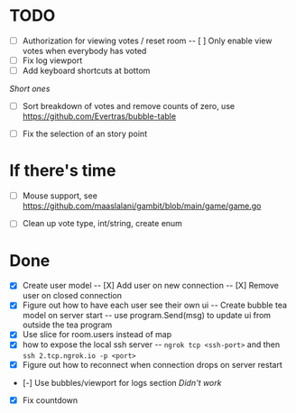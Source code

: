 
# TODO

- [ ] Authorization for viewing votes / reset room
    -- [ ] Only enable view votes when everybody has voted
- [ ] Fix log viewport
- [ ] Add keyboard shortcuts at bottom

*Short ones*
- [ ] Sort breakdown of votes and remove counts of zero, use https://github.com/Evertras/bubble-table
- [ ] Fix the selection of an story point 


# If there's time
- [ ] Mouse support, see https://github.com/maaslalani/gambit/blob/main/game/game.go
- [ ] Clean up vote type, int/string, create enum


# Done
- [X] Create user model
  -- [X] Add user on new connection
  -- [X] Remove user on closed connection
- [X] Figure out how to have each user see their own ui
    -- Create bubble tea model on server start
    -- use program.Send(msg) to update ui from outside the tea program
- [X] Use slice for room.users instead of map
- [X] how to expose the local ssh server
   -- `ngrok tcp <ssh-port>` and then `ssh 2.tcp.ngrok.io -p <port>`
- [X] Figure out how to reconnect when connection drops on server restart
- [-] Use bubbles/viewport for logs section *Didn't work*
- [X] Fix countdown
